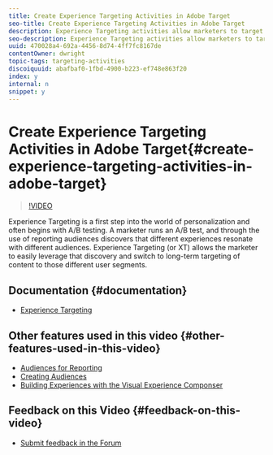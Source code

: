 ```yaml
---
title: Create Experience Targeting Activities in Adobe Target
seo-title: Create Experience Targeting Activities in Adobe Target
description: Experience Targeting activities allow marketers to target specific content to a specific audience.
seo-description: Experience Targeting activities allow marketers to target specific content to a specific audience.
uuid: 470028a4-692a-4456-8d74-4ff7fc8167de
contentOwner: dwright
topic-tags: targeting-activities
discoiquuid: abafbaf0-1fbd-4900-b223-ef748e863f20
index: y
internal: n
snippet: y
---
```


# Create Experience Targeting Activities in Adobe Target{#create-experience-targeting-activities-in-adobe-target}

>[!VIDEO](https://video.tv.adobe.com/v/22418?quality=12)

Experience Targeting is a first step into the world of personalization and often begins with A/B testing. A marketer runs an A/B test, and through the use of reporting audiences discovers that different experiences resonate with different audiences. Experience Targeting (or XT) allows the marketer to easily leverage that discovery and switch to long-term targeting of content to those different user segments.

## Documentation {#documentation}

* [Experience Targeting  
  ](https://marketing.adobe.com/resources/help/en_US/target/target/t_experience_target.html)

## Other features used in this video {#other-features-used-in-this-video}

* [Audiences for Reporting](https://marketing.adobe.com/resources/help/en_US/target/target/t_experience_target.html)
* [Creating Audiences](https://marketing.adobe.com/resources/help/en_US/target/target/t_create-audience.html)
* [Building Experiences with the Visual Experience Componser](https://marketing.adobe.com/resources/help/en_US/target/target/c_experiences.html)

## Feedback on this Video {#feedback-on-this-video}

* [Submit feedback in the Forum](https://forums.adobe.com/message/10387350)

